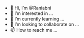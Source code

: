 - 👋 Hi, I’m @Raniabni
- 👀 I’m interested in ...
- 🌱 I’m currently learning ...
- 💞️ I’m looking to collaborate on ...
- 📫 How to reach me ...

<!---
Raniabni/Raniabni is a ✨ special ✨ repository because its `README.md` (this file) appears on your GitHub profile.
You can click the Preview link to take a look at your changes.
--->
